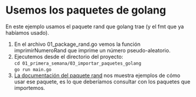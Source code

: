 # Usemos los paquetes de golang

En este ejemplo usamos el paquete rand que golang trae (y el fmt que ya habíamos usado).  

1. En el archivo 01_package_rand.go vemos la función imprimirNumeroRand que imprime un número pseudo-aleatorio.  
2. Ejecutemos desde el directorio del proyecto:  
`cd 01_primera_semana/03_importar_paquetes_golang`  
`go run main.go`  
4. [La documentación del paquete rand](https://golang.org/pkg/math/rand/) nos muestra ejemplos de cómo usar ese paquete, es lo que deberíamos consultar con los paquetes que importemos.  
